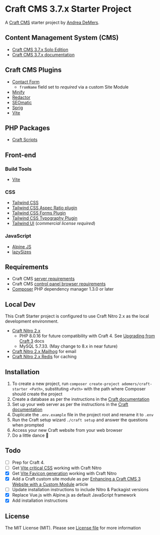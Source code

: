 # Craft CMS 3.7.x Starter Project

A [Craft CMS](https://craftcms.com/) starter project by [Andrea DeMers](https://andreademers.com).

## Content Management System (CMS)

-   [Craft CMS 3.7.x Solo Edition](https://craftcms.com/)
-   [Craft CMS 3.7.x documentation](https://docs.craftcms.com/v3/)

## Craft CMS Plugins

-   [Contact Form](https://plugins.craftcms.com/contact-form)
    -   `fromName` field set to *required* via a custom Site Module
-   [Minify](https://plugins.craftcms.com/minify)
-   [Redactor](https://plugins.craftcms.com/redactor)
-   [SEOmatic](https://plugins.craftcms.com/seomatic)
-   [Sprig](https://plugins.craftcms.com/sprig)
-   [Vite](https://plugins.craftcms.com/vite)

## PHP Packages

-   [Craft Scripts](https://packagist.org/packages/nystudio107/craft-scripts)

## Front-end

### Build Tools

-   [Vite](https://vitejs.dev)

### CSS

-   [Tailwind CSS](https://tailwindcss.com/)
-   [Tailwind CSS Aspec Ratio plugin](https://github.com/tailwindlabs/tailwindcss-aspect-ratio)
-   [Tailwind CSS Forms Plugin](https://github.com/tailwindlabs/tailwindcss-forms)
-   [Tailwind CSS Typography Plugin](https://github.com/tailwindlabs/tailwindcss-typography)
-   [Tailwind UI](https://tailwindui.com/) (_commercial license required_)

### JavaScript

-   [Alpine JS](https://github.com/alpinejs/alpine)
-   [lazySizes](https://afarkas.github.io/lazysizes/index.html)

## Requirements

-   Craft CMS [server requirements](https://docs.craftcms.com/v3/requirements.html)
-   Craft CMS [control panel browser requirements](https://docs.craftcms.com/v3/requirements.html#control-panel-browser-requirements)
-   [Composer](https://getcomposer.org/) PHP dependency manager 1.3.0 or later

## Local Dev

This Craft Starter project is configured to use Craft Nitro 2.x as the local development environment.

-   [Craft Nitro 2.x](https://craftcms.com/docs/nitro/2.x/)
    -   PHP 8.0.16 for future compatibility with Craft 4. See [Upgrading from Craft 3](https://craftcms.com/docs/4.x/upgrade.html) docs
    -   MySQL 5.7.33. (May change to 8.x in near future)
-   [Craft Nitro 2.x Mailhog](https://craftcms.com/docs/nitro/2.x/services/mailhog.html) for email
-   [Craft Nitro 2.x Redis](https://craftcms.com/docs/nitro/2.x/services/redis.html) for caching

## Installation

1. To create a new project, run `composer create-project ademers/craft-starter <Path>`, substituting `<Path>` with the path where Composer should create the project
2. Create a database as per the instructions in the [Craft documentation](https://docs.craftcms.com/v3/installation.html#step-4-create-a-database)
3. Set up your web server as per the instructions in the [Craft documentation](https://docs.craftcms.com/v3/installation.html#step-5-set-up-the-web-server)
4. Duplicate the `.env.example` file in the project root and rename it to `.env`
5. Run the Craft setup wizard `./craft setup` and answer the questions when prompted
6. Access your new Craft website from your web browser
7. Do a little dance :dancer:

## Todo

-   [ ] Prep for Craft 4.
-   [ ] Get [Vite critical CSS](https://github.com/nystudio107/rollup-plugin-critical) working with Craft Nitro
-   [x] Get [Vite Favicon generation](https://github.com/khalwat/vite-plugin-favicon) working with Craft Nitro
-   [x] Add a Craft custom site module as per [Enhancing a Craft CMS 3 Website with a Custom Module](https://nystudio107.com/blog/enhancing-a-craft-cms-3-website-with-a-custom-module) article
-   [ ] Update installation instructions to include Nitro & Packagist versions
-   [x] Replace Vue.js with Alpine.js as default JavaScript framework
-   [x] Add installation instructions

## License

The MIT License (MIT). Please see [License file](https://github.com/ademers/craft-starter/blob/develop/LICENSE.md) for more information
